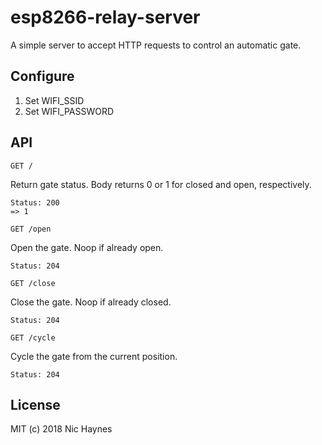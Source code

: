 # esp8266-relay-server

A simple server to accept HTTP requests to control an automatic gate.

## Configure

1. Set WIFI_SSID
2. Set WIFI_PASSWORD

## API

`GET /`

Return gate status. Body returns 0 or 1 for closed and open, respectively.

    Status: 200
    => 1

`GET /open`

Open the gate. Noop if already open.

    Status: 204

`GET /close`

Close the gate. Noop if already closed.

    Status: 204

`GET /cycle`

Cycle the gate from the current position.

    Status: 204

## License

MIT (c) 2018 Nic Haynes

